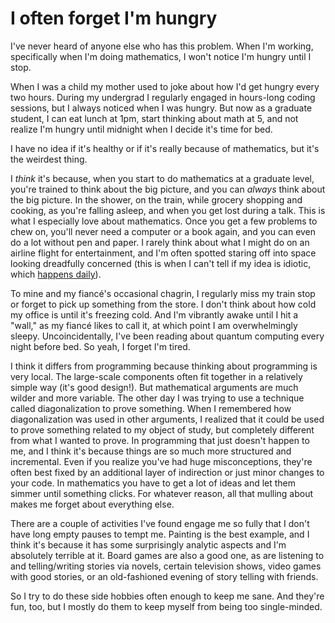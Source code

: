 # I often forget I'm hungry

I've never heard of anyone else who has this problem. When I'm working,
specifically when I'm doing mathematics, I won't notice I'm hungry until I
stop.

When I was a child my mother used to joke about how I'd get hungry every two
hours. During my undergrad I regularly engaged in hours-long coding sessions,
but I always noticed when I was hungry. But now as a graduate student, I can
eat lunch at 1pm, start thinking about math at 5, and not realize I'm hungry
until midnight when I decide it's time for bed.

I have no idea if it's healthy or if it's really because of mathematics, but
it's the weirdest thing. 

I *think* it's because, when you start to do mathematics at a graduate level,
you're trained to think about the big picture, and you can *always* think about
the big picture. In the shower, on the train, while grocery shopping and
cooking, as you're falling asleep, and when you get lost during a talk. This is
what I especially love about mathematics. Once you get a few problems to chew
on, you'll never need a computer or a book again, and you can even do a lot
without pen and paper. I rarely think about what I might do on an airline
flight for entertainment, and I'm often spotted staring off into space looking
dreadfully concerned (this is when I can't tell if my idea is idiotic, which
[happens
daily](http://j2kun.svbtle.com/mathematicians-are-chronically-lost-and-confused)).

To mine and my fiancé's occasional chagrin, I regularly miss my train stop or
forget to pick up something from the store. I don't think about how cold my
office is until it's freezing cold. And I'm vibrantly awake until I hit a
"wall," as my fiancé likes to call it, at which point I am overwhelmingly
sleepy. Uncoincidentally, I've been reading about quantum computing every night
before bed. So yeah, I forget I'm tired.

I think it differs from programming because thinking about programming is very
local. The large-scale components often fit together in a relatively simple way
(it's good design!). But mathematical arguments are much wilder and more
variable. The other day I was trying to use a technique called diagonalization
to prove something. When I remembered how diagonalization was used in other
arguments, I realized that it could be used to prove something related to my
object of study, but completely different from what I wanted to prove. In
programming that just doesn't happen to me, and I think it's because things are
so much more structured and incremental. Even if you realize you've had huge
misconceptions, they're often best fixed by an additional layer of indirection
or just minor changes to your code. In mathematics you have to get a lot of
ideas and let them simmer until something clicks. For whatever reason, all that
mulling about makes me forget about everything else.

There are a couple of activities I've found engage me so fully that I don't
have long empty pauses to tempt me. Painting is the best example, and I think
it's because it has some surprisingly analytic aspects and I'm absolutely
terrible at it. Board games are also a good one, as are listening to and
telling/writing stories via novels, certain television shows, video games with
good stories, or an old-fashioned evening of story telling with friends.

So I try to do these side hobbies often enough to keep me sane. And they're
fun, too, but I mostly do them to keep myself from being too single-minded.
